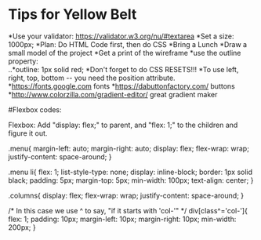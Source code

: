 # Tips for Yellow Belt
*Use your validator: https://validator.w3.org/nu/#textarea
*Set a size: 1000px;
*Plan: Do HTML Code first, then do CSS
*Bring a Lunch
*Draw a small model of the project
*Get a print of the wireframe
*use the outline property:  
..*outline: 1px solid red;
*Don't forget to do CSS RESETS!!!
*To use left, right, top, bottom -- you need the position attribute.
*https://fonts.google.com fonts
*https://dabuttonfactory.com/ buttons
*http://www.colorzilla.com/gradient-editor/   great gradient maker


#Flexbox codes:

Flexbox: Add "display: flex;" to parent, and "flex: 1;" to the children and figure it out.

.menu{
    margin-left: auto;
    margin-right: auto;
    display: flex;
    flex-wrap: wrap;
    justify-content: space-around;
}

.menu li{
    flex: 1;
    list-style-type: none;
    display: inline-block;
    border: 1px solid black;
    padding: 5px;
    margin-top: 5px;
    min-width: 100px;
    text-align: center;
}

.columns{
    display: flex;
    flex-wrap: wrap;
    justify-content: space-around;
}

/* In this case we use ^ to say, "if it starts with 'col-'" */
div[class^='col-']{  
    flex: 1;
    padding: 10px;
    margin-left: 10px;
    margin-right: 10px;
    min-width: 200px;
}
